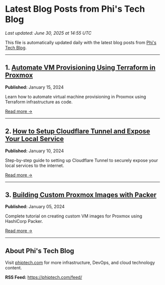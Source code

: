# Latest Blog Posts from Phi's Tech Blog

*Last updated: June 30, 2025 at 14:55 UTC*

This file is automatically updated daily with the latest blog posts from [Phi's Tech Blog](https://phiptech.com).

---

## 1. [Automate VM Provisioning Using Terraform in Proxmox](https://phiptech.com/automate-vm-provisioning-using-terraform/)

**Published:** January 15, 2024

Learn how to automate virtual machine provisioning in Proxmox using Terraform infrastructure as code.

[Read more →](https://phiptech.com/automate-vm-provisioning-using-terraform/)

---

## 2. [How to Setup Cloudflare Tunnel and Expose Your Local Service](https://phiptech.com/how-to-setup-cloudflare-tunnel-and-expose-your-local-service-or-application/)

**Published:** January 10, 2024

Step-by-step guide to setting up Cloudflare Tunnel to securely expose your local services to the internet.

[Read more →](https://phiptech.com/how-to-setup-cloudflare-tunnel-and-expose-your-local-service-or-application/)

---

## 3. [Building Custom Proxmox Images with Packer](https://phiptech.com/building-custom-proxmox-images-with-packer/)

**Published:** January 05, 2024

Complete tutorial on creating custom VM images for Proxmox using HashiCorp Packer.

[Read more →](https://phiptech.com/building-custom-proxmox-images-with-packer/)

---


## About Phi's Tech Blog

Visit [phiptech.com](https://phiptech.com) for more infrastructure, DevOps, and cloud technology content.

**RSS Feed:** https://phiptech.com/feed/
